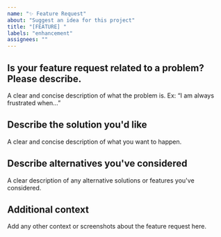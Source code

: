 ```yaml
---
name: "✨ Feature Request"
about: "Suggest an idea for this project"
title: "[FEATURE] "
labels: "enhancement"
assignees: ""
---
```


## Is your feature request related to a problem? Please describe.
A clear and concise description of what the problem is. Ex: “I am always frustrated when…”

## Describe the solution you'd like
A clear and concise description of what you want to happen.

## Describe alternatives you've considered
A clear description of any alternative solutions or features you've considered.

## Additional context
Add any other context or screenshots about the feature request here.
